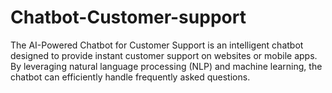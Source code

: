 # Chatbot-Customer-support
The AI-Powered Chatbot for Customer Support is an intelligent chatbot designed to provide instant customer support on websites or mobile apps. By leveraging natural language processing (NLP) and machine learning, the chatbot can efficiently handle frequently asked questions.

